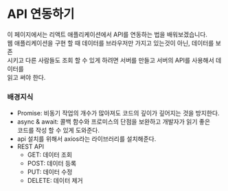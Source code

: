 # API 연동하기

이 페이지에서는 리액트 애플리케이션에서 API를 연동하는 법을 배워보겠습니다. <br/>
웹 애플리케이션을 구현 할 때 데이터를 브라우저만 가지고 있는것이 아닌, 데이터를 보존 <br/>
시키고 다른 사람들도 조회 할 수 있게 하려면 서버를 만들고 서버의 API를 사용해서 데이터를 <br/>
읽고 써야 한다. 

### 배경지식
- Promise: 비동기 작업의 개수가 많아져도 코드의 깊이가 깊어지는 것을 방지한다.
- async & await: 콜백 함수와 프로미스의 단점을 보완하고 개발자가 읽기 좋은 </br>
코드를 작성 할 수 있게 도와준다.
- api 설치를 위해서 axios라는 라이브러리를 설치해준다.
- REST API
    - GET: 데이터 조회
    - POST: 데이터 등록
    - PUT: 데이터 수정
    - DELETE: 데이터 제거